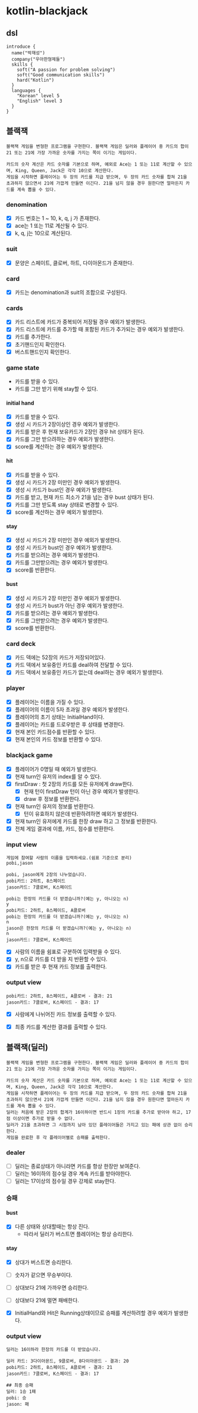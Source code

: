 # kotlin-blackjack

## dsl
```
introduce {
  name("박재성")
  company("우아한형제들")
  skills {
    soft("A passion for problem solving")
    soft("Good communication skills")
    hard("Kotlin")
  }
  languages {
    "Korean" level 5
    "English" level 3
  }
}
```

## 블랙잭
```
블랙잭 게임을 변형한 프로그램을 구현한다. 블랙잭 게임은 딜러와 플레이어 중 카드의 합이 21 또는 21에 가장 가까운 숫자를 가지는 쪽이 이기는 게임이다.

카드의 숫자 계산은 카드 숫자를 기본으로 하며, 예외로 Ace는 1 또는 11로 계산할 수 있으며, King, Queen, Jack은 각각 10으로 계산한다.
게임을 시작하면 플레이어는 두 장의 카드를 지급 받으며, 두 장의 카드 숫자를 합쳐 21을 초과하지 않으면서 21에 가깝게 만들면 이긴다. 21을 넘지 않을 경우 원한다면 얼마든지 카드를 계속 뽑을 수 있다.
```

### denomination
- [x] 카드 번호는 1 ~ 10, k, q, j 가 존재한다.
- [x] ace는 1 또는 11로 계산될 수 있다.
- [x] k, q, j는 10으로 계산된다.

### suit
- [x] 문양은 스페이트, 클로버, 하트, 다이아몬드가 존재한다.

### card
- [x] 카드는 denomination과 suit의 조합으로 구성된다.

### cards
- [x] 카드 리스트에 카드가 중복되어 저장될 경우 예외가 발생한다.
- [x] 카드 리스트에 카드를 추가할 때 포함된 카드가 추가되는 경우 예외가 발생한다.
- [x] 카드를 추가한다.
- [x] 초기핸드인지 확인한다.
- [x] 버스트핸드인지 확인한다.

### game state
- 카드를 받을 수 있다.
- 카드를 그만 받기 위해 stay할 수 있다.
#### initial hand
- [x] 카드를 받을 수 있다.
- [x] 생성 시 카드가 2장이상인 경우 예외가 발생한다. 
- [x] 카드를 받은 후 현재 보유카드가 2장인 경우 hit 상태가 된다.
- [x] 카드를 그만 받으려하는 경우 예외가 발생한다.
- [x] score를 계산하는 경우 예외가 발생한다.
#### hit
- [x] 카드를 받을 수 있다.
- [x] 생성 시 카드가 2장 미만인 경우 예외가 발생한다.
- [x] 생성 시 카드가 bust인 경우 예외가 발생한다.
- [x] 카드를 받고, 현재 카드 최소가 21을 넘는 경우 bust 상태가 된다.
- [x] 카드를 그만 받도록 stay 상태로 변경할 수 있다.
- [x] score를 계산하는 경우 예외가 발생한다.
#### stay
- [x] 생성 시 카드가 2장 미만인 경우 예외가 발생한다.
- [x] 생성 시 카드가 bust인 경우 예외가 발생한다.
- [x] 카드를 받으려는 경우 예외가 발생한다.
- [x] 카드를 그만받으려는 경우 예외가 발생한다.
- [x] score를 반환한다.
#### bust
- [x] 생성 시 카드가 2장 미만인 경우 예외가 발생한다.
- [x] 생성 시 카드가 bust가 아닌 경우 예외가 발생한다.
- [x] 카드를 받으려는 경우 예외가 발생한다.
- [x] 카드를 그만받으려는 경우 예외가 발생한다.
- [x] score를 반환한다.

### card deck
- [x] 카드 덱에는 52장의 카드가 저장되어있다.
- [x] 카드 덱에서 보유중인 카드를 deal하여 전달할 수 있다.
- [x] 카드 덱에서 보유중인 카드가 없는데 deal하는 경우 예외가 발생한다.

### player
- [x] 플레이어는 이름을 가질 수 있다.
- [x] 플레이어의 이름이 5자 초과일 경우 예외가 발생한다.
- [x] 플레이어의 초기 상태는 InitialHand이다.
- [x] 플레이어는 카드를 드로우받은 후 상태를 변경한다.
- [x] 현재 본인 카드점수를 반환할 수 있다.
- [x] 현재 본인의 카드 정보를 반환할 수 있다.

### blackjack game
- [x] 플레이어가 0명일 때 예외가 발생한다.
- [x] 현재 turn인 유저의 index를 알 수 있다.
- [x] firstDraw : 첫 2장의 카드를 모든 유저에게 draw한다.
  - [x] 현재 턴이 firstDraw 턴이 아닌 경우 예외가 발생한다. 
  - [x] draw 후 정보를 반환한다.
- [x] 현재 turn인 유저의 정보를 반환한다.
  - [x] 턴이 유효하지 않은데 반환하려하면 예외가 발생한다. 
- [x] 현재 turn인 유저에게 카드를 한장 draw 하고 그 정보를 반환한다.
- [x] 전체 게임 결과에 이름, 카드, 점수를 반환한다.

### input view
```
게임에 참여할 사람의 이름을 입력하세요.(쉼표 기준으로 분리)
pobi,jason

pobi, jason에게 2장의 나누었습니다.
pobi카드: 2하트, 8스페이드
jason카드: 7클로버, K스페이드

pobi는 한장의 카드를 더 받겠습니까?(예는 y, 아니오는 n)
y
pobi카드: 2하트, 8스페이드, A클로버
pobi는 한장의 카드를 더 받겠습니까?(예는 y, 아니오는 n)
n
jason은 한장의 카드를 더 받겠습니까?(예는 y, 아니오는 n)
n
jason카드: 7클로버, K스페이드
```
- [x] 사람의 이름을 쉼표로 구분하여 입력받을 수 있다.
- [x] y, n으로 카드를 더 받을 지 반환할 수 있다.
- [x] 카드를 받은 후 현재 카드 정보를 출력한다.

### output view
```
pobi카드: 2하트, 8스페이드, A클로버 - 결과: 21
jason카드: 7클로버, K스페이드 - 결과: 17
```
- [x] 사람에게 나뉘어진 카드 정보를 출력할 수 있다.
- [x] 최종 카드를 계산한 결과를 출력할 수 있다.


## 블랙잭(딜러)
```
블랙잭 게임을 변형한 프로그램을 구현한다. 블랙잭 게임은 딜러와 플레이어 중 카드의 합이 21 또는 21에 가장 가까운 숫자를 가지는 쪽이 이기는 게임이다.

카드의 숫자 계산은 카드 숫자를 기본으로 하며, 예외로 Ace는 1 또는 11로 계산할 수 있으며, King, Queen, Jack은 각각 10으로 계산한다.
게임을 시작하면 플레이어는 두 장의 카드를 지급 받으며, 두 장의 카드 숫자를 합쳐 21을 초과하지 않으면서 21에 가깝게 만들면 이긴다. 21을 넘지 않을 경우 원한다면 얼마든지 카드를 계속 뽑을 수 있다.
딜러는 처음에 받은 2장의 합계가 16이하이면 반드시 1장의 카드를 추가로 받아야 하고, 17점 이상이면 추가로 받을 수 없다.
딜러가 21을 초과하면 그 시점까지 남아 있던 플레이어들은 가지고 있는 패에 상관 없이 승리한다.
게임을 완료한 후 각 플레이어별로 승패를 출력한다.
```
### dealer
- [ ] 딜러는 종료상태가 아니라면 카드를 항상 한장만 보여준다.
- [ ] 딜러는 16이하의 점수일 경우 계속 카드를 받아야한다.
- [ ] 딜러는 17이상의 점수일 경우 강제로 stay한다.

### 승패
#### bust
- [x] 다른 상태와 상대할때는 항상 진다.
  - 따라서 딜러가 버스트면 플레이어는 항상 승리한다.
#### stay
- [x] 상대가 버스트면 승리한다. 
- [ ] 숫자가 같으면 무승부이다.
- [ ] 상대보다 21에 가까우면 승리한다.
- [ ] 상대보다 21에 멀면 패배한다.

- [x] InitialHand와 Hit은 Running상태이므로 승패를 계산하려할 경우 예외가 발생한다.


### output view
```
딜러는 16이하라 한장의 카드를 더 받았습니다.

딜러 카드: 3다이아몬드, 9클로버, 8다이아몬드 - 결과: 20
pobi카드: 2하트, 8스페이드, A클로버 - 결과: 21
jason카드: 7클로버, K스페이드 - 결과: 17

## 최종 승패
딜러: 1승 1패
pobi: 승 
jason: 패
```
